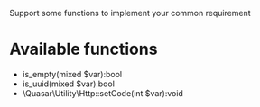 Support some functions to implement your common requirement

# Available functions
* is_empty(mixed $var):bool
* is_uuid(mixed $var):bool
* \Quasar\Utility\Http::setCode(int $var):void
